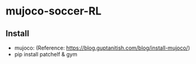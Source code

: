 # mujoco-soccer-RL
## Install
- mujoco: (Reference: https://blog.guptanitish.com/blog/install-mujoco/)
- pip install patchelf & gym
